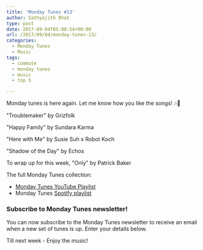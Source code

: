 ```yaml
---
title: 'Monday Tunes #13'
author: Sathyajith Bhat
type: post
date: 2017-09-04T05:00:54+00:00
url: /2017/09/04/monday-tunes-13/
categories:
  - Monday Tunes
  - Music
tags:
  - commute
  - monday tunes
  - music
  - top 5

---
```

Monday tunes is here again. Let me know how you like the songs! &#x1f3b6;&#x1f3b5;



"Troublemaker" by Grizfolk



"Happy Family" by Sundara Karma



"Here with Me" by Susie Suh x Robot Koch



"Shadow of the Day" by Echos



To wrap up for this week, "Only" by Patrick Baker



The full Monday Tunes collection:

  * <a href="https://www.youtube.com/playlist?list=PLxKOjmEYzYcTogkkHfq_7tObgpFLEMmG4" target="_blank" rel="noopener">Monday Tunes YouTube Playlist</a>
  * Monday Tunes <a href="https://open.spotify.com/user/sathyabhat/playlist/2L5gZLGx8lL1g5nHqJdkKp" target="_blank" rel="noopener">Spotify playlist</a>



### Subscribe to Monday Tunes newsletter!

You can now subscribe to the Monday Tunes newsletter to receive an email when a new set of tunes is up. Enter your details below.

<div class="emaillist">
  <span class="es_subscription_message" id="es_subscription_message_1571559192"></span>
</div>

Till next week - Enjoy the music!